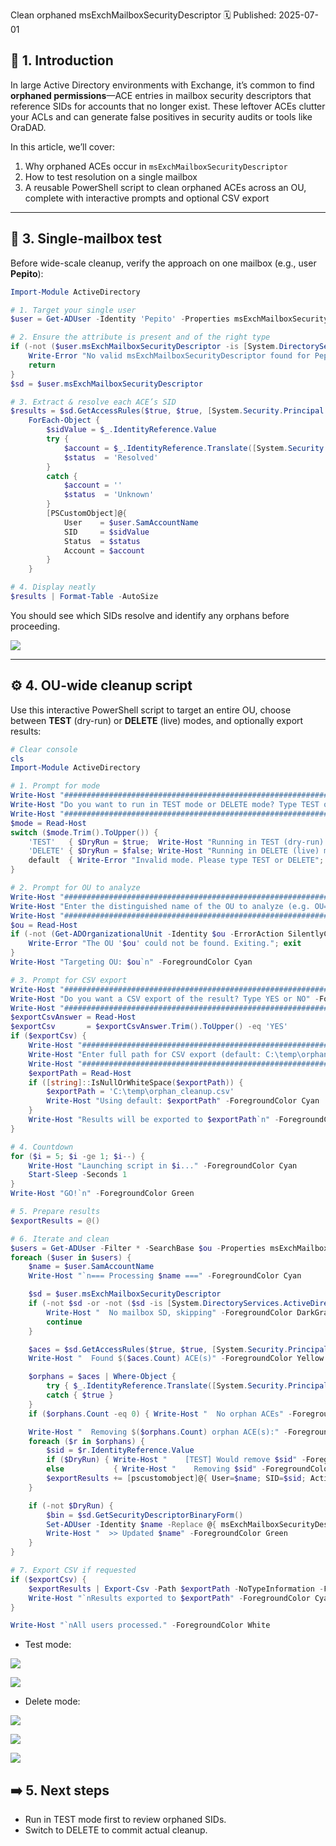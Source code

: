 Clean orphaned msExchMailboxSecurityDescriptor
🗓️ Published: 2025-07-01

## 🧱 1. Introduction
In large Active Directory environments with Exchange, it’s common to find **orphaned permissions**—ACE entries in mailbox security descriptors that reference SIDs for accounts that no longer exist. These leftover ACEs clutter your ACLs and can generate false positives in security audits or tools like OraDAD.

In this article, we’ll cover:
1. Why orphaned ACEs occur in `msExchMailboxSecurityDescriptor`
2. How to test resolution on a single mailbox
3. A reusable PowerShell script to clean orphaned ACEs across an OU, complete with interactive prompts and optional CSV export

---

## 🧪 3. Single-mailbox test
Before wide-scale cleanup, verify the approach on one mailbox (e.g., user **Pepito**):

```powershell
Import-Module ActiveDirectory

# 1. Target your single user
$user = Get-ADUser -Identity 'Pepito' -Properties msExchMailboxSecurityDescriptor

# 2. Ensure the attribute is present and of the right type
if (-not ($user.msExchMailboxSecurityDescriptor -is [System.DirectoryServices.ActiveDirectorySecurity])) {
    Write-Error "No valid msExchMailboxSecurityDescriptor found for Pepito."
    return
}
$sd = $user.msExchMailboxSecurityDescriptor

# 3. Extract & resolve each ACE’s SID
$results = $sd.GetAccessRules($true, $true, [System.Security.Principal.SecurityIdentifier]) |
    ForEach-Object {
        $sidValue = $_.IdentityReference.Value
        try {
            $account = $_.IdentityReference.Translate([System.Security.Principal.NTAccount]).Value
            $status  = 'Resolved'
        }
        catch {
            $account = ''
            $status  = 'Unknown'
        }
        [PSCustomObject]@{
            User    = $user.SamAccountName
            SID     = $sidValue
            Status  = $status
            Account = $account
        }
    }

# 4. Display neatly
$results | Format-Table -AutoSize
```

You should see which SIDs resolve and identify any orphans before proceeding.

![](assets/Clean%20orphaned%20msExchMailboxSecurityDescriptor/2025-07-01-12-13-42.png)

---

## ⚙️ 4. OU-wide cleanup script
Use this interactive PowerShell script to target an entire OU, choose between **TEST** (dry-run) or **DELETE** (live) modes, and optionally export results:

```powershell
# Clear console
cls
Import-Module ActiveDirectory

# 1. Prompt for mode
Write-Host "########################################################################################" -ForegroundColor Green
Write-Host "Do you want to run in TEST mode or DELETE mode? Type TEST or DELETE" -ForegroundColor Green
Write-Host "########################################################################################" -ForegroundColor Green
$mode = Read-Host
switch ($mode.Trim().ToUpper()) {
    'TEST'   { $DryRun = $true;  Write-Host "Running in TEST (dry-run) mode.`n" -ForegroundColor Yellow }
    'DELETE' { $DryRun = $false; Write-Host "Running in DELETE (live) mode.`n"   -ForegroundColor Red    }
    default  { Write-Error "Invalid mode. Please type TEST or DELETE"; exit }
}

# 2. Prompt for OU to analyze
Write-Host "########################################################################################" -ForegroundColor Green
Write-Host "Enter the distinguished name of the OU to analyze (e.g. OU=Users,OU=PRD,DC=ext,DC=local)" -ForegroundColor Green
Write-Host "########################################################################################" -ForegroundColor Green
$ou = Read-Host
if (-not (Get-ADOrganizationalUnit -Identity $ou -ErrorAction SilentlyContinue)) {
    Write-Error "The OU '$ou' could not be found. Exiting."; exit
}
Write-Host "Targeting OU: $ou`n" -ForegroundColor Cyan

# 3. Prompt for CSV export
Write-Host "########################################################################################" -ForegroundColor Green
Write-Host "Do you want a CSV export of the result? Type YES or NO" -ForegroundColor Green
Write-Host "########################################################################################" -ForegroundColor Green
$exportCsvAnswer = Read-Host
$exportCsv       = $exportCsvAnswer.Trim().ToUpper() -eq 'YES'
if ($exportCsv) {
    Write-Host "########################################################################################" -ForegroundColor Green
    Write-Host "Enter full path for CSV export (default: C:\temp\orphan_cleanup.csv)" -ForegroundColor Green
    Write-Host "########################################################################################" -ForegroundColor Green
    $exportPath = Read-Host
    if ([string]::IsNullOrWhiteSpace($exportPath)) {
        $exportPath = 'C:\temp\orphan_cleanup.csv'
        Write-Host "Using default: $exportPath" -ForegroundColor Cyan
    }
    Write-Host "Results will be exported to $exportPath`n" -ForegroundColor Cyan
}

# 4. Countdown
for ($i = 5; $i -ge 1; $i--) {
    Write-Host "Launching script in $i..." -ForegroundColor Cyan
    Start-Sleep -Seconds 1
}
Write-Host "GO!`n" -ForegroundColor Green

# 5. Prepare results
$exportResults = @()

# 6. Iterate and clean
$users = Get-ADUser -Filter * -SearchBase $ou -Properties msExchMailboxSecurityDescriptor
foreach ($user in $users) {
    $name = $user.SamAccountName
    Write-Host "`n=== Processing $name ===" -ForegroundColor Cyan

    $sd = $user.msExchMailboxSecurityDescriptor
    if (-not $sd -or -not ($sd -is [System.DirectoryServices.ActiveDirectorySecurity])) {
        Write-Host "  No mailbox SD, skipping" -ForegroundColor DarkGray
        continue
    }

    $aces = $sd.GetAccessRules($true, $true, [System.Security.Principal.SecurityIdentifier])
    Write-Host "  Found $($aces.Count) ACE(s)" -ForegroundColor Yellow

    $orphans = $aces | Where-Object {
        try { $_.IdentityReference.Translate([System.Security.Principal.NTAccount]) | Out-Null; $false }
        catch { $true }
    }
    if ($orphans.Count -eq 0) { Write-Host "  No orphan ACEs" -ForegroundColor Green; continue }

    Write-Host "  Removing $($orphans.Count) orphan ACE(s):" -ForegroundColor Magenta
    foreach ($r in $orphans) {
        $sid = $r.IdentityReference.Value
        if ($DryRun) { Write-Host "    [TEST] Would remove $sid" -ForegroundColor Magenta; $action='WouldRemove' }
        else           { Write-Host "    Removing $sid" -ForegroundColor Magenta; $sd.RemoveAccessRule($r); $action='Removed' }
        $exportResults += [pscustomobject]@{ User=$name; SID=$sid; Action=$action; Time=(Get-Date -Format s) }
    }

    if (-not $DryRun) {
        $bin = $sd.GetSecurityDescriptorBinaryForm()
        Set-ADUser -Identity $name -Replace @{ msExchMailboxSecurityDescriptor = $bin }
        Write-Host "  >> Updated $name" -ForegroundColor Green
    }
}

# 7. Export CSV if requested
if ($exportCsv) {
    $exportResults | Export-Csv -Path $exportPath -NoTypeInformation -Force
    Write-Host "`nResults exported to $exportPath" -ForegroundColor Cyan
}

Write-Host "`nAll users processed." -ForegroundColor White
```

- Test mode:

![](assets/Clean%20orphaned%20msExchMailboxSecurityDescriptor/2025-07-01-12-17-10.png)

![](assets/Clean%20orphaned%20msExchMailboxSecurityDescriptor/2025-07-01-12-17-34.png)

- Delete mode:

![](assets/Clean%20orphaned%20msExchMailboxSecurityDescriptor/2025-07-01-12-18-43.png)

![](assets/Clean%20orphaned%20msExchMailboxSecurityDescriptor/2025-07-01-12-18-56.png)

![](assets/Clean%20orphaned%20msExchMailboxSecurityDescriptor/2025-07-01-12-19-10.png)

## ➡️ 5. Next steps

* Run in TEST mode first to review orphaned SIDs.
* Switch to DELETE to commit actual cleanup.


